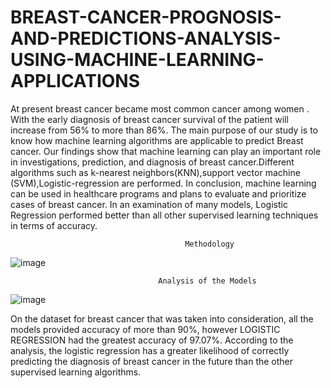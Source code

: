 # BREAST-CANCER-PROGNOSIS-AND-PREDICTIONS-ANALYSIS-USING-MACHINE-LEARNING-APPLICATIONS
At present breast cancer became most common cancer among women . With the early diagnosis of breast cancer survival of the patient will increase from 56% to more than 86%. The main purpose of our study is to know how machine learning algorithms are applicable to predict Breast cancer. Our findings show that machine learning can play  an important role in investigations, prediction, and  diagnosis of breast cancer.Different algorithms such as k-nearest neighbors(KNN),support vector machine (SVM),Logistic-regression are performed. In conclusion, machine learning can be used in healthcare programs and plans to evaluate and prioritize cases of breast cancer. In an examination of many models, Logistic Regression performed better than all other supervised learning techniques in terms of accuracy.
                                           
                                           Methodology 
![image](https://user-images.githubusercontent.com/102342077/219713467-e6599fce-0507-44fe-9fe4-53f0683f25a8.png)
                                          
                                     Analysis of the Models
![image](https://user-images.githubusercontent.com/102342077/219712598-c951f061-8282-40ed-976a-7248787e09ea.png)

On the dataset for breast cancer that was taken into consideration, all the models provided accuracy of more than 90%, however LOGISTIC REGRESSION had the greatest accuracy of 97.07%. According to the analysis, the logistic regression has a greater likelihood of correctly predicting the diagnosis of breast cancer in the future than the other supervised learning algorithms.
